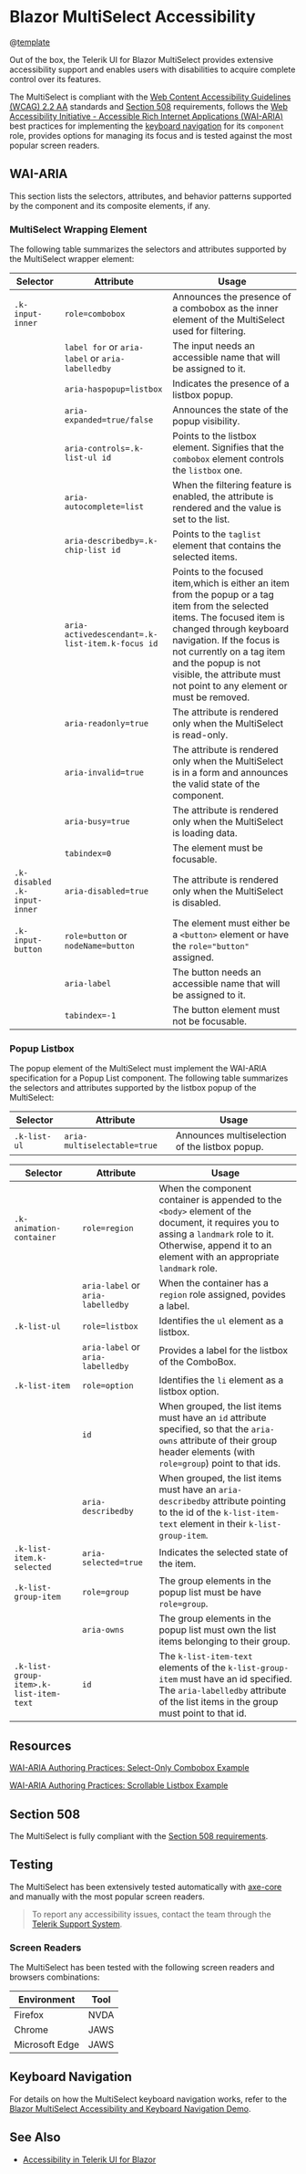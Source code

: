 
# Blazor MultiSelect Accessibility

@[template](/_contentTemplates/common/parameters-table-styles.md#table-layout)

Out of the box, the Telerik UI for Blazor MultiSelect provides extensive accessibility support and enables users with disabilities to acquire complete control over its features.

The MultiSelect is compliant with the [Web Content Accessibility Guidelines (WCAG) 2.2 AA](https://www.w3.org/TR/WCAG22/) standards and [Section 508](https://www.section508.gov/) requirements, follows the [Web Accessibility Initiative - Accessible Rich Internet Applications (WAI-ARIA)](https://www.w3.org/WAI/ARIA/apg/) best practices for implementing the [keyboard navigation](#keyboard-navigation) for its `component` role, provides options for managing its focus and is tested against the most popular screen readers.

## WAI-ARIA

This section lists the selectors, attributes, and behavior patterns supported by the component and its composite elements, if any.

### MultiSelect Wrapping Element

The following table summarizes the selectors and attributes supported by the MultiSelect wrapper element:

| Selector | Attribute | Usage |
| -------- | --------- | ----- |
| `.k-input-inner` | `role=combobox` | Announces the presence of a combobox as the inner element of the MultiSelect used for filtering. |
| | `label for` or `aria-label` or `aria-labelledby` | The input needs an accessible name that will be assigned to it. |
| | `aria-haspopup=listbox` | Indicates the presence of a listbox popup. |
| | `aria-expanded=true/false` | Announces the state of the popup visibility. |
| | `aria-controls=.k-list-ul id` | Points to the listbox element. Signifies that the `combobox` element controls the `listbox` one. |
| | `aria-autocomplete=list` | When the filtering feature is enabled, the attribute is rendered and the value is set to the list. |
| | `aria-describedby=.k-chip-list id` | Points to the `taglist` element that contains the selected items. |
| | `aria-activedescendant=.k-list-item.k-focus id` | Points to the focused item,which is either an item from the popup or a tag item from the selected items. The focused item is changed through keyboard navigation. If the focus is not currently on a tag item and the popup is not visible, the attribute must not point to any element or must be removed. |
| | `aria-readonly=true` | The attribute is rendered only when the MultiSelect is read-only. |
| | `aria-invalid=true` | The attribute is rendered only when the MultiSelect is in a form and announces the valid state of the component. |
| | `aria-busy=true` | The attribute is rendered only when the MultiSelect is loading data. |
| | `tabindex=0` | The element must be focusable. |
| `.k-disabled .k-input-inner` | `aria-disabled=true` | The attribute is rendered only when the MultiSelect is disabled. |
| `.k-input-button` | `role=button` or `nodeName=button` | The element must either be a `<button>` element or have the `role="button"` assigned. |
| | `aria-label` | The button needs an accessible name that will be assigned to it. |
| | `tabindex=-1` | The button element must not be focusable. |

### Popup Listbox

The popup element of the MultiSelect must implement the WAI-ARIA specification for a Popup List component. The following table summarizes the selectors and attributes supported by the listbox popup of the MultiSelect:

| Selector | Attribute | Usage |
| -------- | --------- | ----- |
| `.k-list-ul` | `aria-multiselectable=true` | Announces multiselection of the listbox popup. |

| Selector | Attribute | Usage |
| -------- | --------- | ----- |
| `.k-animation-container` | `role=region` | When the component container is appended to the `<body>` element of the document, it requires you to assing a `landmark` role to it. Otherwise, append it to an element with an appropriate `landmark` role. |
| | `aria-label` or `aria-labelledby` | When the container has a `region` role assigned, povides a label. |
| `.k-list-ul` | `role=listbox` | Identifies the `ul` element as a listbox. |
| | `aria-label` or `aria-labelledby` | Provides a label for the listbox of the ComboBox. |
| `.k-list-item` | `role=option` | Identifies the `li` element as a listbox option. |
| | `id` | When grouped, the list items must have an `id` attribute specified, so that the `aria-owns` attribute of their group header elements (with `role=group`) point to that ids. |
| | `aria-describedby` | When grouped, the list items must have an `aria-describedby` attribute pointing to the id of the `k-list-item-text` element in their `k-list-group-item`. |
| `.k-list-item.k-selected` | `aria-selected=true` | Indicates the selected state of the item. |
| `.k-list-group-item` | `role=group` | The group elements in the popup list must be have `role=group`. |
| | `aria-owns` | The group elements in the popup list must own the list items belonging to their group. |
| `.k-list-group-item>.k-list-item-text` | `id` | The `k-list-item-text` elements of the `k-list-group-item` must have an id specified. The `aria-labelledby` attribute of the list items in the group must point to that id. |

## Resources

[WAI-ARIA Authoring Practices: Select-Only Combobox Example](https://www.w3.org/WAI/ARIA/apg/example-index/combobox/combobox-select-only.html)

[WAI-ARIA Authoring Practices: Scrollable Listbox Example](https://www.w3.org/WAI/ARIA/apg/example-index/listbox/listbox-scrollable.html)

## Section 508

The MultiSelect is fully compliant with the [Section 508 requirements](http://www.section508.gov/).

## Testing

The MultiSelect has been extensively tested automatically with [axe-core](https://github.com/dequelabs/axe-core) and manually with the most popular screen readers.

> To report any accessibility issues, contact the team through the [Telerik Support System](https://www.telerik.com/account/support-center).

### Screen Readers

The MultiSelect has been tested with the following screen readers and browsers combinations:

| Environment | Tool |
| ----------- | ---- |
| Firefox | NVDA |
| Chrome | JAWS |
| Microsoft Edge | JAWS |

## Keyboard Navigation

For details on how the MultiSelect keyboard navigation works, refer to the [Blazor MultiSelect Accessibility and Keyboard Navigation Demo](https://demos.telerik.com/blazor-ui/multiselect/keyboard-navigation).

## See Also

* [Accessibility in Telerik UI for Blazor](slug:accessibility-overview)